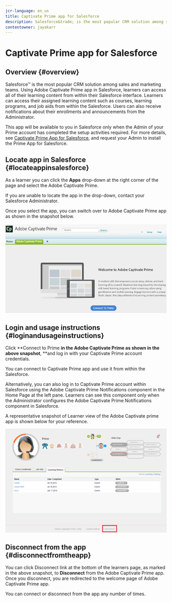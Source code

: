 ```yaml
---
jcr-language: en_us
title: Captivate Prime app for Salesforce
description: Salesforce&trade; is the most popular CRM solution among sales and marketing teams. Using Adobe Learning Manager app in Salesforce, learners can access all of their learning content from within their Salesforce interface. Learners can access their assigned learning content such as courses, learning programs, and job aids from within the Salesforce. Users can also receive notifications about their enrollments and announcements from the Administrator.
contentowner: jayakarr
---
```



# Captivate Prime app for Salesforce

## Overview {#overview}

Salesforce&trade; is the most popular CRM solution among sales and marketing teams. Using Adobe Captivate Prime app in Salesforce, learners can access all of their learning content from within their Salesforce interface. Learners can access their assigned learning content such as courses, learning programs, and job aids from within the Salesforce. Users can also receive notifications about their enrollments and announcements from the Administrator.

This app will be available to you in Salesforce only when the Admin of your Prime account has completed the setup activities required. For more details, see [Captivate Prime App for Salesforce](../../integration-admin/feature-summary/sfdc-app.md), and request your Admin to install the Prime App for Salesforce.

## Locate app in Salesforce {#locateappinsalesforce}

As a learner you can click the **Apps** drop-down at the right corner of the page and select the Adobe Captivate Prime. 

If you are unable to locate the app in the drop-down, contact your Salesforce Administrator. 

Once you select the app, you can switch over to Adobe Captivate Prime app as shown in the snapshot below. 

![](assets/connect-to-prime.png)

## Login and usage instructions {#loginandusageinstructions}

Click **Connect to Prime **in the Adobe Captivate Prime as shown in the above snapshot**, **and log in with your Captivate Prime account credentials. 

You can connect to Captivate Prime app and use it from within the Salesforce. 

Alternatively, you can also log in to Captivate Prime account within Salesforce using the Adobe Captivate Prime Notifications component in the Home Page at the left pane. Learners can see this component only when the Administrator configures the Adobe Captivate Prime Notifications component in Salesforce. 

A representative snapshot of Learner view of the Adobe Captivate prime app is shown below for your reference. 

![](assets/learners-view.png)

## Disconnect from the app {#disconnectfromtheapp}

You can click Disconnect link at the bottom of the learners page, as marked in the above snapshot, to **Disconnect** from the Adobe Captivate Prime app. Once you disconnect, you are redirected to the welcome page of Adobe Captivate Prime app. 

You can connect or disconnect from the app any number of times. 
